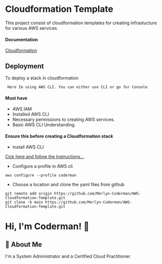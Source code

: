 
# Cloudformation Template

This project consist of cloudformation templates for creating infrastucture for various AWS services.

#### Documentation

[Cloudformation](https://aws.amazon.com/cloudformation/)


## Deployment

To deploy a stack in cloudformation

` Here Im using AWS CLI. You can either use CLI or go for Console`

#### Must have

- AWS IAM
- Installed AWS CLI 
- Necessary permissions to creating AWS services.
- Basic AWS CLI Understanding.


#### Ensure this before creating a Cloudformation stack

- Install AWS CLI

[Cick here and follow the Instructions...](https://docs.aws.amazon.com/cli/latest/userguide/getting-started-install.html)


- Configure a profile in AWS cli

```
aws configure --profile coderman
```


- Choose a location and clone the yaml files from github
```
git remote add origin https://github.com/Merlyn-Coderman/AWS-Cloudformation-Template.git
git clone -b main https://github.com/Merlyn-Coderman/AWS-Cloudformation-Template.git
```



# Hi, I'm Coderman! 👋


## 🚀 About Me
I'm a System Administrator and a Certified Cloud Practitioner.

